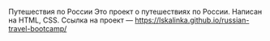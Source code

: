 Путешествия по России
Это проект о путешествиях по России. Написан на HTML, CSS.
Ссылка на проект — https://lskalinka.github.io/russian-travel-bootcamp/
